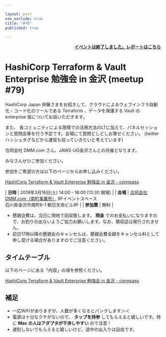 ```yaml
---

layout: post
nav_exclude: true
title: "#79"
published: true

---
```


<div style="text-align: right;"><a href="/79/report"><strong>イベントは終了しました。レポートはこちら</strong></a></div>


# HashiCorp Terraform & Vault Enterprise 勉強会 in 金沢 (meetup #79)

HashiCorp Japan 伊藤さまをお招きして、クラウドによるウェブインフラ自動化・コード化のツールである Terraform 、データを保護する Vault の enterprise 版についてお話いただきます。

また、 各コミュニティによる現場での活用方法のLTに加えて、パネルセッションと質問会等を行う予定です。会場にて質問どしどしお寄せください。
(twitterハッシュタグなどから運営も拾っていきたいと考えています)

合同会社 DMM.com さん、JAWS-UG金沢さんとの共催となります。

みなさんぜひご参加ください。

参加をご希望の方は以下のページからお申し込みください。

[HashiCorp Terraform & Vault Enterprise 勉強会 in 金沢 \- connpass](https://connpass.com/event/120462/)


| **日時**   | 2019年3月16日(土) 14:00 - 18:00 (13:30 開場) |
| **会場**   | [合同会社 DMM.com（南町事業所）](https://dmm-corp.com/company/com/) 9Fイベントスペース<br>石川県金沢市南町6-1 朝日生命ビル9F |
| **参加費** | 無料 |

* 懇親会費は、当日に現地で回収致します。 **現金** でのお支払いになりますので、お釣りの出ないようご協力お願いします。なお、領収証は発行されません。
* 前日17時以降の懇親会のキャンセルは、懇親会費全額をキャンセル料として申し受ける場合がありますのでご注意ください。

## タイムテーブル

以下のページにある「内容」の項を参照ください。

[HashiCorp Terraform & Vault Enterprise 勉強会 in 金沢 \- connpass](https://connpass.com/event/120462/)


## 補足

- 一応WiFiがありますが、人数が多くなるとパンクします＞＜
- 電源は十分なクチがないので、 **タップを持参** してもらえると嬉しいです。特に **Mac の人はアダプタが干渉しやすい** ので注意！
- 遅刻しないでもらえると嬉しいけど、途中の出入りは自由です。
